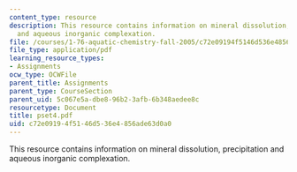 ```yaml
---
content_type: resource
description: This resource contains information on mineral dissolution, precipitation
  and aqueous inorganic complexation.
file: /courses/1-76-aquatic-chemistry-fall-2005/c72e09194f5146d536e4856ade63d0a0_pset4.pdf
file_type: application/pdf
learning_resource_types:
- Assignments
ocw_type: OCWFile
parent_title: Assignments
parent_type: CourseSection
parent_uid: 5c067e5a-dbe8-96b2-3afb-6b348aedee8c
resourcetype: Document
title: pset4.pdf
uid: c72e0919-4f51-46d5-36e4-856ade63d0a0
---
```

This resource contains information on mineral dissolution, precipitation and aqueous inorganic complexation.

